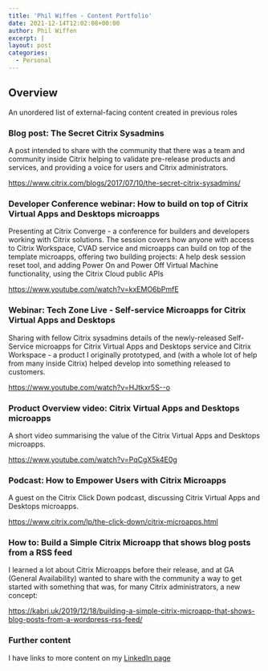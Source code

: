 ```yaml
---
title: 'Phil Wiffen - Content Portfolio'
date: 2021-12-14T12:02:08+00:00
author: Phil Wiffen
excerpt: |
layout: post
categories:
  - Personal
---
```


## Overview

An unordered list of external-facing content created in previous roles

### Blog post: The Secret Citrix Sysadmins

A post intended to share with the community that there was a team and community inside Citrix helping to validate pre-release products and services, and providing a voice for users and Citrix administrators.

<https://www.citrix.com/blogs/2017/07/10/the-secret-citrix-sysadmins/>

### Developer Conference webinar: How to build on top of Citrix Virtual Apps and Desktops microapps

Presenting at Citrix Converge - a conference for builders and developers working with Citrix solutions. The session covers how anyone with access to Citrix Workspace, CVAD service and microapps can build on top of the template microapps, offering two building projects: A help desk session reset tool, and adding Power On and Power Off Virtual Machine functionality, using the Citrix Cloud public APIs

<https://www.youtube.com/watch?v=kxEMO6bPmfE>

### Webinar: Tech Zone Live - Self-service Microapps for Citrix Virtual Apps and Desktops

Sharing with fellow Citrix sysadmins details of the newly-released Self-Service microapps for Citrix Virtual Apps and Desktops service and Citrix Workspace - a product I originally prototyped, and (with a whole lot of help from many inside Citrix) helped develop into something released to customers.

<https://www.youtube.com/watch?v=HJtkxr5S--o>

### Product Overview video: Citrix Virtual Apps and Desktops microapps

A short video summarising the value of the Citrix Virtual Apps and Desktops microapps.

<https://www.youtube.com/watch?v=PqCgX5k4E0g>

### Podcast: How to Empower Users with Citrix Microapps

A guest on the Citrix Click Down podcast, discussing Citrix Virtual Apps and Desktops microapps.

<https://www.citrix.com/lp/the-click-down/citrix-microapps.html>

### How to: Build a Simple Citrix Microapp that shows blog posts from a RSS feed

I learned a lot about Citrix Microapps before their release, and at GA (General Availability) wanted to share with the community a way to get started with something that was, for many Citrix administrators, a new concept:

<https://kabri.uk/2019/12/18/building-a-simple-citrix-microapp-that-shows-blog-posts-from-a-wordpress-rss-feed/>

### Further content

I have links to more content on my [LinkedIn page](https://www.linkedin.com/in/philwiffen/)
